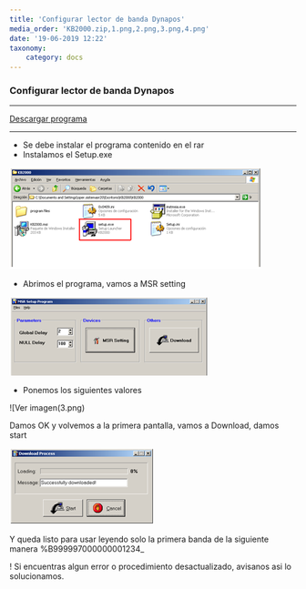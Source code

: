 ```yaml
---
title: 'Configurar lector de banda Dynapos'
media_order: 'KB2000.zip,1.png,2.png,3.png,4.png'
date: '19-06-2019 12:22'
taxonomy:
    category: docs
---
```


### Configurar lector de banda Dynapos

-----------

[Descargar programa](KB2000.zip)

-----------

* Se debe instalar el programa contenido en el rar 
* Instalamos el Setup.exe 

![Ver imagen](1.png)

* Abrimos el programa, vamos a MSR setting

![Ver imagen](2.png)

* Ponemos los siguientes valores

![Ver imagen(3.png)

Damos OK y volvemos a la primera pantalla, vamos a Download, damos start

![Ver imagen](4.png)

Y queda listo para usar leyendo solo la primera banda de la siguiente manera
%B999997000000001234_

! Si encuentras algun error o procedimiento desactualizado, avisanos asi lo solucionamos.
